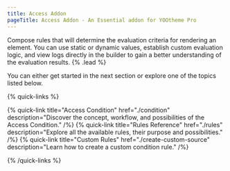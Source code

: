 ```yaml
---
title: Access Addon
pageTitle: Access Addon - An Essential addon for YOOtheme Pro
---
```


Compose rules that will determine the evaluation criteria for rendering an element. You can use static or dynamic values, establish custom evaluation logic, and view logs directly in the builder to gain a better understanding of the evaluation results. {% .lead %}

You can either get started in the next section or explore one of the topics listed below.

{% quick-links %}

{% quick-link title="Access Condition" href="./condition" description="Discover the concept, workflow, and possibilities of the Access Condition." /%}
{% quick-link title="Rules Reference" href="./rules" description="Explore all the available rules, their purpose and possibilities." /%}
{% quick-link title="Custom Rules" href="./create-custom-source" description="Learn how to create a custom condition rule." /%}

{% /quick-links %}

